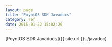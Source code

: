 ```yaml
---
layout: page
title: "PoyntOS SDK Javadocs"
category: ref
date: 2015-01-22 15:02:20
---
```



[PoyntOS SDK Javadocs]({{ site.url }}../javadoc)
